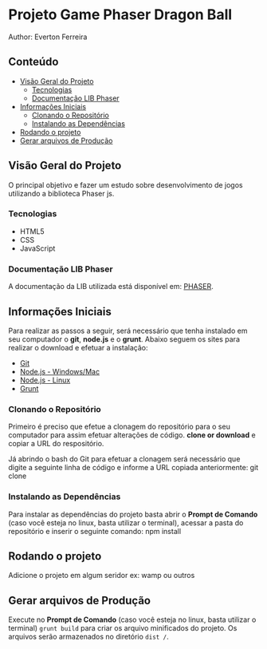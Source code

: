 # Projeto Game Phaser Dragon Ball

Author:
Everton Ferreira

## Conteúdo
- [Visão Geral do Projeto](#visão-geral-do-projeto)
  - [Tecnologias](#tecnologias)
  - [Documentação LIB Phaser](#documentação-lib-phaser)
- [Informações Iniciais](#informações-iniciais)
  - [Clonando o Repositório](#clonando-o-repositório)
  - [Instalando as Dependências](#instalando-as-dependências)
- [Rodando o projeto](#rodando-o-projeto)
- [Gerar arquivos de Produção](#Gerar-arquivos-de-Produção)

## Visão Geral do Projeto
O principal objetivo e fazer um estudo sobre desenvolvimento de jogos utilizando a biblioteca Phaser js.

### Tecnologias
- HTML5
- CSS
- JavaScript

### Documentação LIB Phaser
A documentação da LIB utilizada está disponível em: [PHASER](https://phaser.io/docs/2.6.2/index).

## Informações Iniciais
Para realizar as passos a seguir, será necessário que tenha instalado em seu computador o **git**, **node.js** e o **grunt**. Abaixo seguem os sites para realizar o download e efetuar a instalação:
- [Git](https://git-scm.com/downloads)
- [Node.js - Windows/Mac](https://nodejs.org/en/download/)
- [Node.js - Linux](https://nodejs.org/en/download/package-manager/)
- [Grunt](https://gruntjs.com/installing-grunt)

### Clonando o Repositório
Primeiro é preciso que efetue a clonagem do repositório para o seu computador para assim efetuar alterações de código.
**clone or download** e copiar a URL do respositório.

Já abrindo o bash do Git para efetuar a clonagem será necessário que digite a seguinte linha de código e informe a URL copiada anteriormente:
git clone <url-do-repositorio>

### Instalando as Dependências
Para instalar as dependências do projeto basta abrir o **Prompt de Comando** (caso você esteja no linux, basta utilizar o terminal), acessar a pasta do repositório e inserir o seguinte comando:
npm install

## Rodando o projeto

Adicione o projeto em algum seridor ex: wamp ou outros

## Gerar arquivos de Produção

Execute no **Prompt de Comando** (caso você esteja no linux, basta utilizar o terminal) `grunt build` para criar os arquivo minificados do projeto. Os arquivos serão armazenados no diretório `dist /`.